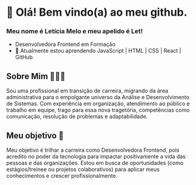 # 👋 Olá! Bem vindo(a) ao meu github.

### Meu nome é Letícia Melo e meu apelido é Let!

- Desenvolvedora Frontend em Formação
- 🌱 Atualmente estou aprendendo JavaScript | HTML | CSS | React | GitHub

## Sobre Mim 💁🏾‍♀️
Sou uma profissional em transição de carreira, migrando da área administrativa para o empolgante universo da Análise e Desenvolvimento de Sistemas. Com experiência em organização, atendimento ao público e trabalho em equipe, trago para essa nova tragetória, competências como comunicação, resolução de problemas e adaptabilidade.

## Meu objetivo 🎯
Meu objetivo é trilhar a carreira como Desenvolvedora Frontend, pois acredito no poder da tecnologia para impactar positivamente a vida das pessoas e das organizações. Estou em busca de oportunidades (como estágios/treinee ou projetos colaborativos) para aplicar meus conhecimentos e crescer profissionalmente.

<!--
**LetMellod/letmellod** is a ✨ _special_ ✨ repository because its `README.md` (this file) appears on your GitHub profile.

Here are some ideas to get you started:

- 🔭 I’m currently working on ...
- 🌱 I’m currently learning ...
- 👯 I’m looking to collaborate on ...
- 🤔 I’m looking for help with ...
- 💬 Ask me about ...
- 📫 How to reach me: ...
- 😄 Pronouns: ...
- ⚡ Fun fact: ...
-->
